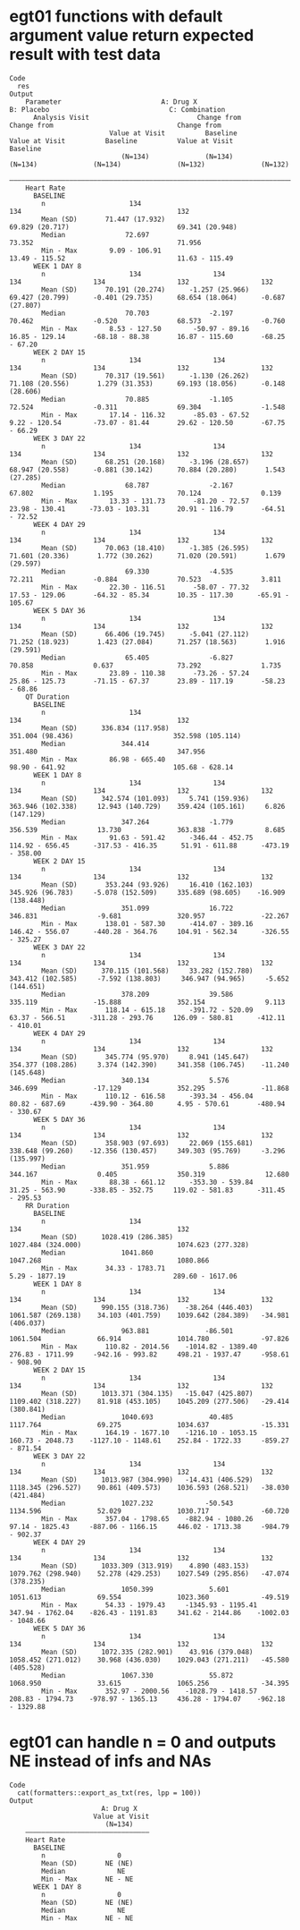 # egt01 functions with default argument value return expected result with test data

    Code
      res
    Output
        Parameter                         A: Drug X                                B: Placebo                              C: Combination             
          Analysis Visit                           Change from                               Change from                               Change from    
                             Value at Visit          Baseline          Value at Visit          Baseline          Value at Visit          Baseline     
                                (N=134)              (N=134)              (N=134)              (N=134)              (N=132)              (N=132)      
        ——————————————————————————————————————————————————————————————————————————————————————————————————————————————————————————————————————————————
        Heart Rate                                                                                                                                    
          BASELINE                                                                                                                                    
            n                     134                                       134                                       132                             
            Mean (SD)       71.447 (17.932)                           69.829 (20.717)                           69.341 (20.948)                       
            Median               72.697                                    73.352                                    71.956                           
            Min - Max        9.09 - 106.91                             13.49 - 115.52                            11.63 - 115.49                       
          WEEK 1 DAY 8                                                                                                                                
            n                     134                  134                  134                  134                  132                  132        
            Mean (SD)       70.191 (20.274)      -1.257 (25.966)      69.427 (20.799)      -0.401 (29.735)      68.654 (18.064)      -0.687 (27.807)  
            Median               70.703               -2.197               70.462               -0.520               68.573               -0.760      
            Min - Max        8.53 - 127.50        -50.97 - 89.16       16.85 - 129.14       -68.18 - 88.38       16.87 - 115.60       -68.25 - 67.20  
          WEEK 2 DAY 15                                                                                                                               
            n                     134                  134                  134                  134                  132                  132        
            Mean (SD)       70.317 (19.561)      -1.130 (26.262)      71.108 (20.556)       1.279 (31.353)      69.193 (18.056)      -0.148 (28.606)  
            Median               70.885               -1.105               72.524               -0.311               69.304               -1.548      
            Min - Max        17.14 - 116.32       -85.03 - 67.52       9.22 - 120.54        -73.07 - 81.44       29.62 - 120.50       -67.75 - 66.29  
          WEEK 3 DAY 22                                                                                                                               
            n                     134                  134                  134                  134                  132                  132        
            Mean (SD)       68.251 (20.168)      -3.196 (28.657)      68.947 (20.558)      -0.881 (30.142)      70.884 (20.280)       1.543 (27.285)  
            Median               68.787               -2.167               67.802               1.195                70.124               0.139       
            Min - Max        13.33 - 131.73       -81.20 - 72.57       23.98 - 130.41      -73.03 - 103.31       20.91 - 116.79       -64.51 - 72.52  
          WEEK 4 DAY 29                                                                                                                               
            n                     134                  134                  134                  134                  132                  132        
            Mean (SD)       70.063 (18.410)      -1.385 (26.595)      71.601 (20.336)       1.772 (30.262)      71.020 (20.591)       1.679 (29.597)  
            Median               69.330               -4.535               72.211               -0.884               70.523               3.811       
            Min - Max        22.30 - 116.51       -58.07 - 77.32       17.53 - 129.06       -64.32 - 85.34       10.35 - 117.30      -65.91 - 105.67  
          WEEK 5 DAY 36                                                                                                                               
            n                     134                  134                  134                  134                  132                  132        
            Mean (SD)       66.406 (19.745)      -5.041 (27.112)      71.252 (18.923)       1.423 (27.084)      71.257 (18.563)       1.916 (29.591)  
            Median               65.405               -6.827               70.858               0.637                73.292               1.735       
            Min - Max        23.89 - 110.38       -73.26 - 57.24       25.86 - 125.73       -71.15 - 67.37       23.89 - 117.19       -58.23 - 68.86  
        QT Duration                                                                                                                                   
          BASELINE                                                                                                                                    
            n                     134                                       134                                       132                             
            Mean (SD)      336.834 (117.958)                          351.004 (98.436)                         352.598 (105.114)                      
            Median              344.414                                   351.480                                   347.956                           
            Min - Max        86.98 - 665.40                            98.90 - 641.92                           105.68 - 628.14                       
          WEEK 1 DAY 8                                                                                                                                
            n                     134                  134                  134                  134                  132                  132        
            Mean (SD)      342.574 (101.093)     5.741 (159.936)     363.946 (102.338)     12.943 (140.729)    359.424 (105.161)     6.826 (147.129)  
            Median              347.264               -1.779              356.539               13.730              363.838               8.685       
            Min - Max        91.63 - 591.42      -346.44 - 452.75     114.92 - 656.45      -317.53 - 416.35      51.91 - 611.88      -473.19 - 358.00 
          WEEK 2 DAY 15                                                                                                                               
            n                     134                  134                  134                  134                  132                  132        
            Mean (SD)       353.244 (93.926)     16.410 (162.103)     345.926 (96.783)     -5.078 (152.509)     335.689 (98.605)    -16.909 (138.448) 
            Median              351.099               16.722              346.831               -9.681              320.957              -22.267      
            Min - Max       138.01 - 587.30      -414.07 - 389.16     146.42 - 556.07      -440.28 - 364.76     104.91 - 562.34      -326.55 - 325.27 
          WEEK 3 DAY 22                                                                                                                               
            n                     134                  134                  134                  134                  132                  132        
            Mean (SD)      370.115 (101.568)     33.282 (152.780)    343.412 (102.585)     -7.592 (138.803)     346.947 (94.965)     -5.652 (144.651) 
            Median              378.209               39.586              335.119              -15.888              352.154               9.113       
            Min - Max       118.14 - 615.18      -391.72 - 520.09      63.37 - 566.51      -311.28 - 293.76     126.09 - 580.81      -412.11 - 410.01 
          WEEK 4 DAY 29                                                                                                                               
            n                     134                  134                  134                  134                  132                  132        
            Mean (SD)       345.774 (95.970)     8.941 (145.647)     354.377 (108.286)     3.374 (142.390)     341.358 (106.745)    -11.240 (145.648) 
            Median              340.134               5.576               346.699              -17.129              352.295              -11.868      
            Min - Max       110.12 - 616.58      -393.34 - 456.04      80.82 - 687.69      -439.90 - 364.80      4.95 - 570.61       -480.94 - 330.67 
          WEEK 5 DAY 36                                                                                                                               
            n                     134                  134                  134                  134                  132                  132        
            Mean (SD)       358.903 (97.693)     22.069 (155.681)     338.648 (99.260)    -12.356 (130.457)     349.303 (95.769)     -3.296 (135.997) 
            Median              351.959               5.886               344.167               0.405               350.319               12.680      
            Min - Max        88.38 - 661.12      -353.30 - 539.84      31.25 - 563.90      -338.85 - 352.75     119.02 - 581.83      -311.45 - 295.53 
        RR Duration                                                                                                                                   
          BASELINE                                                                                                                                    
            n                     134                                       134                                       132                             
            Mean (SD)      1028.419 (286.385)                        1027.484 (324.000)                        1074.623 (277.328)                     
            Median              1041.860                                  1047.268                                  1080.866                          
            Min - Max       34.33 - 1783.71                            5.29 - 1877.19                           289.60 - 1617.06                      
          WEEK 1 DAY 8                                                                                                                                
            n                     134                  134                  134                  134                  132                  132        
            Mean (SD)      990.155 (318.736)    -38.264 (446.403)    1061.587 (269.138)    34.103 (401.759)    1039.642 (284.389)   -34.981 (406.037) 
            Median              963.881              -86.501              1061.504              66.914              1014.780             -97.826      
            Min - Max       110.82 - 2014.56    -1014.82 - 1389.40    276.83 - 1711.99     -942.16 - 993.82     498.21 - 1937.47     -958.61 - 908.90 
          WEEK 2 DAY 15                                                                                                                               
            n                     134                  134                  134                  134                  132                  132        
            Mean (SD)      1013.371 (304.135)   -15.047 (425.807)    1109.402 (318.227)    81.918 (453.105)    1045.209 (277.506)   -29.414 (380.841) 
            Median              1040.693              40.485              1117.764              69.275              1034.637             -15.331      
            Min - Max       164.19 - 1677.10    -1216.10 - 1053.15    160.73 - 2048.73    -1127.10 - 1148.61    252.84 - 1722.33     -859.27 - 871.54 
          WEEK 3 DAY 22                                                                                                                               
            n                     134                  134                  134                  134                  132                  132        
            Mean (SD)      1013.987 (304.990)   -14.431 (406.529)    1118.345 (296.527)    90.861 (409.573)    1036.593 (268.521)   -38.030 (421.484) 
            Median              1027.232             -50.543              1134.596              52.029              1030.717             -60.720      
            Min - Max       357.04 - 1798.65    -882.94 - 1080.26     97.14 - 1825.43     -887.06 - 1166.15     446.02 - 1713.38     -984.79 - 902.37 
          WEEK 4 DAY 29                                                                                                                               
            n                     134                  134                  134                  134                  132                  132        
            Mean (SD)      1033.309 (313.919)    4.890 (483.153)     1079.762 (298.940)    52.278 (429.253)    1027.549 (295.856)   -47.074 (378.235) 
            Median              1050.399              5.601               1051.613              69.554              1023.360             -49.519      
            Min - Max       54.33 - 1979.43     -1345.93 - 1195.41    347.94 - 1762.04    -826.43 - 1191.83     341.62 - 2144.86    -1002.03 - 1048.66
          WEEK 5 DAY 36                                                                                                                               
            n                     134                  134                  134                  134                  132                  132        
            Mean (SD)      1072.335 (282.901)    43.916 (379.048)    1058.452 (271.012)    30.968 (436.030)    1029.043 (271.211)   -45.580 (405.528) 
            Median              1067.330              55.872              1068.950              33.615              1065.256             -34.395      
            Min - Max       352.97 - 2000.56    -1028.79 - 1418.57    208.83 - 1794.73    -978.97 - 1365.13     436.28 - 1794.07    -962.18 - 1329.88 

# egt01 can handle n = 0 and outputs NE instead of infs and NAs

    Code
      cat(formatters::export_as_txt(res, lpp = 100))
    Output
                           A: Drug X   
                         Value at Visit
                            (N=134)    
        ———————————————————————————————
        Heart Rate                     
          BASELINE                     
            n                  0       
            Mean (SD)       NE (NE)    
            Median             NE      
            Min - Max       NE - NE    
          WEEK 1 DAY 8                 
            n                  0       
            Mean (SD)       NE (NE)    
            Median             NE      
            Min - Max       NE - NE    

